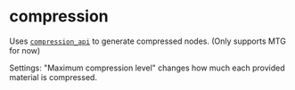 # compression
Uses [`compression_api`](https://github.com/The4codeblocks/compression_api) to generate compressed nodes. (Only supports MTG for now)

Settings: "Maximum compression level" changes how much each provided material is compressed.
